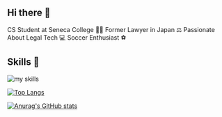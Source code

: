 ## Hi there 👋

CS Student at Seneca College 🧑‍💻
Former Lawyer in Japan ⚖️ 
Passionate About Legal Tech 💻 
Soccer Enthusiast ⚽

## Skills 🌱
<img alt="my skills" src="https://skillicons.dev/icons?theme=dark&perline=7&i=html,css,bootstrap,js,nodejs,c,cpp,linux,ubuntu,bash,git,github "/>

[![Top Langs](https://github-readme-stats.vercel.app/api/top-langs/?username=Seongok93&layout=compact&theme=tokyonight)](https://github.com/anuraghazra/github-readme-stats)

[![Anurag's GitHub stats](https://github-readme-stats.vercel.app/api?username=Seongok93&theme=tokyonight)](https://github.com/anuraghazra/github-readme-stats)

